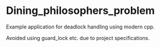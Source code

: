 # Dining_philosophers_problem
Example application for deadlock handling using modern cpp.

Avoided using guard_lock etc. due to project specifications.

